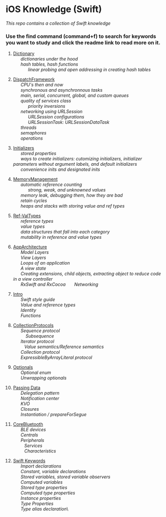 # iOS Knowledge (Swift)
*This repo contains a collection of Swift knowledge*

### Use the find command (command+f) to search for keywords you want to study and click the readme link to read more on it.

1. [Dictionary](https://github.com/RinniSwift/iOS/blob/master/Dictionary.md)\
&nbsp;&nbsp;&nbsp;&nbsp;&nbsp;&nbsp;*dictionaries under the hood*\
&nbsp;&nbsp;&nbsp;&nbsp;&nbsp;&nbsp;*hash tables, hash functions*\
&nbsp;&nbsp;&nbsp;&nbsp;&nbsp;&nbsp;&nbsp;&nbsp;&nbsp;&nbsp;&nbsp;&nbsp;*linear probing and open addressing in creating hash tables*

2. [DispatchFramework](https://github.com/RinniSwift/iOS/tree/master/Concurrency)\
&nbsp;&nbsp;&nbsp;&nbsp;&nbsp;&nbsp;*CPU's then and now*\
&nbsp;&nbsp;&nbsp;&nbsp;&nbsp;&nbsp;*synchronous and asynchronnous tasks*\
&nbsp;&nbsp;&nbsp;&nbsp;&nbsp;&nbsp;*main, serial, concurrent, global, and custom queues*\
&nbsp;&nbsp;&nbsp;&nbsp;&nbsp;&nbsp;*quality of services class*\
&nbsp;&nbsp;&nbsp;&nbsp;&nbsp;&nbsp;&nbsp;&nbsp;&nbsp;&nbsp;&nbsp;&nbsp;*priority inversions*\
&nbsp;&nbsp;&nbsp;&nbsp;&nbsp;&nbsp;*networking using URLSession*\
&nbsp;&nbsp;&nbsp;&nbsp;&nbsp;&nbsp;&nbsp;&nbsp;&nbsp;&nbsp;&nbsp;&nbsp;*URLSession configurations*\
&nbsp;&nbsp;&nbsp;&nbsp;&nbsp;&nbsp;&nbsp;&nbsp;&nbsp;&nbsp;&nbsp;&nbsp;*URLSessionTask: URLSessionDataTask*\
&nbsp;&nbsp;&nbsp;&nbsp;&nbsp;&nbsp;*threads*\
&nbsp;&nbsp;&nbsp;&nbsp;&nbsp;&nbsp;*semaphores*\
&nbsp;&nbsp;&nbsp;&nbsp;&nbsp;&nbsp;*operations*

3. [Initializers](https://github.com/RinniSwift/iOS/blob/master/Initializers.md)\
&nbsp;&nbsp;&nbsp;&nbsp;&nbsp;&nbsp;*stored properties*\
&nbsp;&nbsp;&nbsp;&nbsp;&nbsp;&nbsp;*ways to create initializers: cutomizing initializers, initializer parameters without argument labels, and default initializers*\
&nbsp;&nbsp;&nbsp;&nbsp;&nbsp;&nbsp;*convenience inits and designated inits*

4. [MemoryManagement](https://github.com/RinniSwift/iOS/blob/master/MemoryManagement.md)\
&nbsp;&nbsp;&nbsp;&nbsp;&nbsp;&nbsp;*automatic reference counting*\
&nbsp;&nbsp;&nbsp;&nbsp;&nbsp;&nbsp;&nbsp;&nbsp;&nbsp;&nbsp;&nbsp;&nbsp;*strong, weak, and unknowned values*\
&nbsp;&nbsp;&nbsp;&nbsp;&nbsp;&nbsp;*memory leak, debugging them, how they are bad*\
&nbsp;&nbsp;&nbsp;&nbsp;&nbsp;&nbsp;*retain cycles*\
&nbsp;&nbsp;&nbsp;&nbsp;&nbsp;&nbsp;*heaps and stacks with storing value and ref types*

5. [Ref-ValTypes](https://github.com/RinniSwift/iOS/blob/master/Ref-ValTypes.md)\
&nbsp;&nbsp;&nbsp;&nbsp;&nbsp;&nbsp;*reference types*\
&nbsp;&nbsp;&nbsp;&nbsp;&nbsp;&nbsp;*value types*\
&nbsp;&nbsp;&nbsp;&nbsp;&nbsp;&nbsp;*data structures that fall into each category*\
&nbsp;&nbsp;&nbsp;&nbsp;&nbsp;&nbsp;*mutability in reference and value types*

6. [AppArchitecture](https://github.com/RinniSwift/iOS/blob/master/AppArchitecture.md)\
&nbsp;&nbsp;&nbsp;&nbsp;&nbsp;&nbsp;*Model Layers*\
&nbsp;&nbsp;&nbsp;&nbsp;&nbsp;&nbsp;*View Layers*\
&nbsp;&nbsp;&nbsp;&nbsp;&nbsp;&nbsp;*Loops of an application*\
&nbsp;&nbsp;&nbsp;&nbsp;&nbsp;&nbsp;*A view state*\
&nbsp;&nbsp;&nbsp;&nbsp;&nbsp;&nbsp;*Creating extensions, child objects, extracting object to reduce code in a view controller*\
&nbsp;&nbsp;&nbsp;&nbsp;&nbsp;&nbsp;*RxSwift and RxCocoa*
&nbsp;&nbsp;&nbsp;&nbsp;&nbsp;&nbsp;*Networking*

7. [Intro](https://github.com/RinniSwift/iOS/blob/master/Intro.md)\
&nbsp;&nbsp;&nbsp;&nbsp;&nbsp;&nbsp;*Swift style guide*\
&nbsp;&nbsp;&nbsp;&nbsp;&nbsp;&nbsp;*Value and reference types*\
&nbsp;&nbsp;&nbsp;&nbsp;&nbsp;&nbsp;*Identity*\
&nbsp;&nbsp;&nbsp;&nbsp;&nbsp;&nbsp;*Functions*

8. [CollectionProtocols](https://github.com/RinniSwift/iOS/blob/master/CollectionProtocols.md)\
&nbsp;&nbsp;&nbsp;&nbsp;&nbsp;&nbsp;*Sequence protocol*\
&nbsp;&nbsp;&nbsp;&nbsp;&nbsp;&nbsp;&nbsp;&nbsp;&nbsp; *Subsequence*\
&nbsp;&nbsp;&nbsp;&nbsp;&nbsp;&nbsp;*Iterator protocol*\
&nbsp;&nbsp;&nbsp;&nbsp;&nbsp;&nbsp;&nbsp;&nbsp;&nbsp;*Value semantics/Reference semantics*\
&nbsp;&nbsp;&nbsp;&nbsp;&nbsp;&nbsp;*Collection protocol*\
&nbsp;&nbsp;&nbsp;&nbsp;&nbsp;&nbsp;*ExpressibleByArrayLiteral protocol*

9. [Optionals](https://github.com/RinniSwift/iOS/blob/master/Optionals.md)\
&nbsp;&nbsp;&nbsp;&nbsp;&nbsp;&nbsp;*Optional enum*\
&nbsp;&nbsp;&nbsp;&nbsp;&nbsp;&nbsp;*Unwrapping optionals*

10. [Passing Data](https://github.com/RinniSwift/iOS/tree/master/PassData)\
&nbsp;&nbsp;&nbsp;&nbsp;&nbsp;&nbsp;*Delegation pattern*\
&nbsp;&nbsp;&nbsp;&nbsp;&nbsp;&nbsp;*Notification center*\
&nbsp;&nbsp;&nbsp;&nbsp;&nbsp;&nbsp;*KVO*\
&nbsp;&nbsp;&nbsp;&nbsp;&nbsp;&nbsp;*Closures*\
&nbsp;&nbsp;&nbsp;&nbsp;&nbsp;&nbsp;*Instantiation / prepareForSegue*

11. [CoreBluetooth](https://github.com/RinniSwift/iOS/blob/master/CoreBluetooth.md)\
&nbsp;&nbsp;&nbsp;&nbsp;&nbsp;&nbsp;*BLE devices*\
&nbsp;&nbsp;&nbsp;&nbsp;&nbsp;&nbsp;*Centrals*\
&nbsp;&nbsp;&nbsp;&nbsp;&nbsp;&nbsp;*Peripherals*\
&nbsp;&nbsp;&nbsp;&nbsp;&nbsp;&nbsp;&nbsp;&nbsp;&nbsp;*Services*\
&nbsp;&nbsp;&nbsp;&nbsp;&nbsp;&nbsp;&nbsp;&nbsp;&nbsp;*Characteristics*

12. [Swift Keywords](https://github.com/RinniSwift/iOS/blob/master/Keywords.md)\
&nbsp;&nbsp;&nbsp;&nbsp;&nbsp;&nbsp;*Import declarations*\
&nbsp;&nbsp;&nbsp;&nbsp;&nbsp;&nbsp;*Constant, variable declarations*\
&nbsp;&nbsp;&nbsp;&nbsp;&nbsp;&nbsp;*Stored variables, stored variable observers*\
&nbsp;&nbsp;&nbsp;&nbsp;&nbsp;&nbsp;*Computed variables*\
&nbsp;&nbsp;&nbsp;&nbsp;&nbsp;&nbsp;*Stored type properties*\
&nbsp;&nbsp;&nbsp;&nbsp;&nbsp;&nbsp;*Computed type properties*\
&nbsp;&nbsp;&nbsp;&nbsp;&nbsp;&nbsp;*Instance properties*\
&nbsp;&nbsp;&nbsp;&nbsp;&nbsp;&nbsp;*Type Properties*\
&nbsp;&nbsp;&nbsp;&nbsp;&nbsp;&nbsp;*Type alias declaration*\
